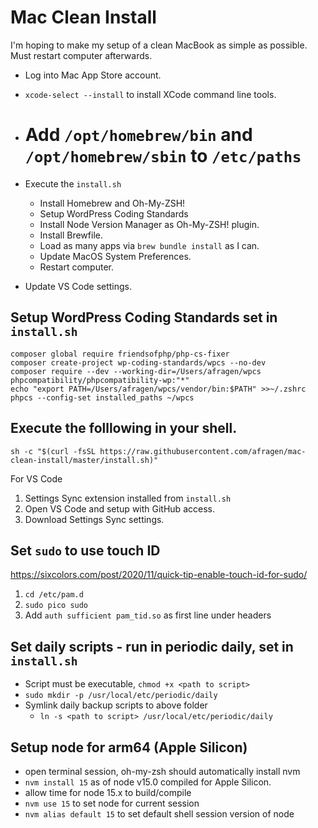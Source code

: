 # Mac Clean Install

I'm hoping to make my setup of a clean MacBook as simple as possible. Must restart computer afterwards.

* Log into Mac App Store account.
* `xcode-select --install` to install XCode command line tools.

* # Add `/opt/homebrew/bin` and `/opt/homebrew/sbin` to `/etc/paths`

* Execute the `install.sh`
  * Install Homebrew and Oh-My-ZSH!
  * Setup WordPress Coding Standards
  * Install Node Version Manager as Oh-My-ZSH! plugin.
  * Install Brewfile.
  * Load as many apps via `brew bundle install` as I can.
  * Update MacOS System Preferences.
  * Restart computer.
* Update VS Code settings.

## Setup WordPress Coding Standards set in `install.sh`
```
composer global require friendsofphp/php-cs-fixer
composer create-project wp-coding-standards/wpcs --no-dev
composer require --dev --working-dir=/Users/afragen/wpcs phpcompatibility/phpcompatibility-wp:"*"
echo "export PATH=/Users/afragen/wpcs/vendor/bin:$PATH" >>~/.zshrc
phpcs --config-set installed_paths ~/wpcs
```


## Execute the folllowing in your shell.
`sh -c "$(curl -fsSL https://raw.githubusercontent.com/afragen/mac-clean-install/master/install.sh)"`

For VS Code
  1. Settings Sync extension installed from `install.sh`
  2. Open VS Code and setup with GitHub access.
  3. Download Settings Sync settings.

## Set `sudo` to use touch ID
https://sixcolors.com/post/2020/11/quick-tip-enable-touch-id-for-sudo/

1. `cd /etc/pam.d`
2. `sudo pico sudo`
3. Add `auth sufficient pam_tid.so` as first line under headers

## Set daily scripts - run in periodic daily, set in `install.sh`
* Script must be executable, `chmod +x <path to script>`
* `sudo mkdir -p /usr/local/etc/periodic/daily`
* Symlink daily backup scripts to above folder
  * `ln -s <path to script> /usr/local/etc/periodic/daily`

## Setup node for arm64 (Apple Silicon)
* open terminal session, oh-my-zsh should automatically install nvm
* `nvm install 15` as of node v15.0 compiled for Apple Silicon.
* allow time for node 15.x to build/compile
* `nvm use 15` to set node for current session
* `nvm alias default 15` to set default shell session version of node
